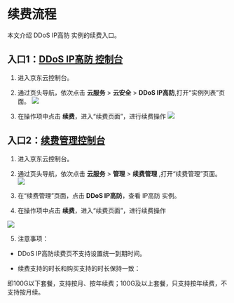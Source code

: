 # 续费流程

本文介绍 DDoS IP高防 实例的续费入口。


## 入口1：[DDoS IP高防 控制台](https://ip-anti-console.jdcloud.com/instancelist)

1. 进入京东云控制台。

2. 通过页头导航，依次点击 **云服务** >  **云安全** >  **DDoS IP高防**,打开“实例列表”页面。
![](../../../../image/Advanced%20Anti-DDoS/price05.png)

3. 在操作项中点击 **续费**，进入“续费页面”，进行续费操作
![](../../../../image/Advanced%20Anti-DDoS/price06.png)
   

## 入口2：[续费管理控制台](https://renewal-console.jdcloud.com/renew/ipanti)

1. 进入京东云控制台。

2. 通过页头导航，依次点击 **云服务** > **管理** > **续费管理** ,打开“续费管理”页面。
   ![](../../../../image/Advanced%20Anti-DDoS/price07.png)
   
3. 在“续费管理”页面，点击 **DDoS IP高防**，查看 IP高防 实例。

4. 在操作项中点击 **续费**，进入“续费页面”，进行续费操作

![](../../../../image/Advanced%20Anti-DDoS/price08.png)

5. 注意事项：

- DDoS IP高防续费页不支持设置统一到期时间。

- 续费支持的时长和购买支持的时长保持一致：

即100G以下套餐，支持按月、按年续费；100G及以上套餐，只支持按年续费，不支持按月续。
